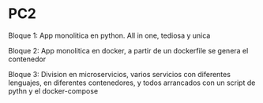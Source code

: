 # PC2

Bloque 1: App monolitica en python. All in one, tediosa y unica

Bloque 2: App monolitica en docker, a partir de un dockerfile se genera el contenedor

Bloque 3: Division en microservicios, varios servicios con diferentes lenguajes, en diferentes contenedores, y todos arrancados con un script de pythn y el docker-compose
